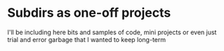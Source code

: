 # Subdirs as one-off projects  

I'll be including here bits and samples of code, mini projects or even just trial and error garbage that I wanted to keep long-term

